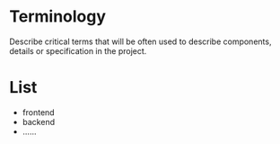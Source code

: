# Terminology
Describe critical terms that will be often used to describe components, details or specification in the project.




# List
* frontend
* backend
* ......
